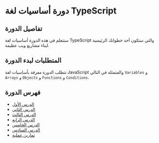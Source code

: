 # دورة أساسيات لغة TypeScript

## تفاصيل الدورة

ستتعلم في هذه الدورة أساسيات لغة TypeScript والتي ستكون أحد خطواتك الرئيسية لبناء مشاريع ويب عظيمة.

## المتطلبات لبدء الدورة

تتطلب الدورة معرفة بأساسيات لغة JavaScript والمتمثلة في التالي `Variables` و `Arrays` و `Objects` و `Functions` و `Conditions`.

## فهرس الدورة

- [الدرس الأول](https://github.com/AymanAlshanqiti/typescript-course/tree/lesson-1)
- [الدرس الثاني](https://github.com/AymanAlshanqiti/typescript-course/tree/lesson-2)
- [الدرس الثالث](https://github.com/AymanAlshanqiti/typescript-course/tree/lesson-3)
- [الدرس الرابع](https://github.com/AymanAlshanqiti/typescript-course/tree/lesson-4)
- [الدرس الخامس](https://github.com/AymanAlshanqiti/typescript-course/tree/lesson-5)
- [الدرس السادس](https://github.com/AymanAlshanqiti/typescript-course/tree/lesson-6)
- [تمارين عملية](https://github.com/AymanAlshanqiti/typescript-course/blob/exercises/README.md)
